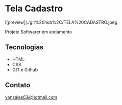 # Tela Cadastro



![preview](./git%20hub%2C/TELA%20CADASTRO.jpeg

Projeto Softwarer em andamento 



## Tecnologias 

- HTML
- CSS
- GIT e  Github

## Contato 

vansales63@hotmail.com
